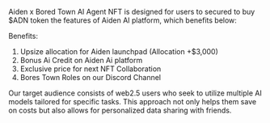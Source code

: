 Aiden x Bored Town AI Agent NFT is designed for users to secured to buy $ADN token the features of Aiden AI platform, which benefits below:

Benefits:
1. Upsize allocation for Aiden launchpad (Allocation +$3,000)
2. Bonus Ai Credit on Aiden Ai platform
3. Exclusive price for next NFT Collaboration
4. Bores Town Roles on our Discord Channel

Our target audience consists of web2.5 users who seek to utilize multiple AI models tailored for specific tasks. This approach not only helps them save on costs but also allows for personalized data sharing with friends.
